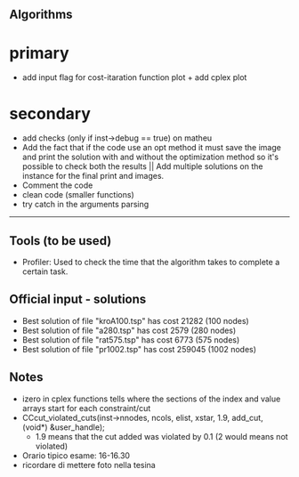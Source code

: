 ## Algorithms

# primary
- add input flag for cost-itaration function plot + add cplex plot

# secondary
- add checks (only if inst->debug == true) on matheu
- Add the fact that if the code use an opt method it must save the image and print the solution with and without the optimization method so it's possible to check both the results || Add multiple solutions on the instance for the final print and images.
- Comment the code
- clean code (smaller functions)
- try catch in the arguments parsing

---------------------------------------------------

## Tools (to be used)
- Profiler: Used to check the time that the algorithm takes to complete a certain task.


## Official input - solutions
- Best solution of file "kroA100.tsp" has cost 21282 (100 nodes)
- Best solution of file "a280.tsp" has cost 2579 (280 nodes)
- Best solution of file "rat575.tsp" has cost 6773 (575 nodes)
- Best solution of file "pr1002.tsp" has cost 259045 (1002 nodes)


## Notes
- izero in cplex functions tells where the sections of the index and value arrays start for each constraint/cut
- CCcut_violated_cuts(inst->nnodes, ncols, elist, xstar, 1.9, add_cut, (void*) &user_handle);
    - 1.9 means that the cut added was violated by 0.1 (2 would means not violated)
- Orario tipico esame: 16-16.30
- ricordare di mettere foto nella tesina